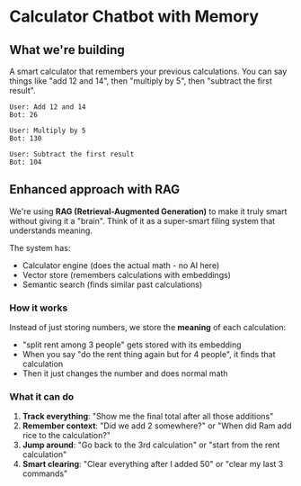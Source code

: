 # Calculator Chatbot with Memory

## What we're building

A smart calculator that remembers your previous calculations. You can say things like "add 12 and 14", then "multiply by 5", then "subtract the first result".

```
User: Add 12 and 14
Bot: 26

User: Multiply by 5
Bot: 130

User: Subtract the first result
Bot: 104
```

## Enhanced approach with RAG

We're using **RAG (Retrieval-Augmented Generation)** to make it truly smart without giving it a "brain". Think of it as a super-smart filing system that understands meaning.

The system has:

- Calculator engine (does the actual math - no AI here)
- Vector store (remembers calculations with embeddings)
- Semantic search (finds similar past calculations)

### How it works

Instead of just storing numbers, we store the **meaning** of each calculation:

- "split rent among 3 people" gets stored with its embedding
- When you say "do the rent thing again but for 4 people", it finds that calculation
- Then it just changes the number and does normal math

### What it can do

1. **Track everything**: "Show me the final total after all those additions"
2. **Remember context**: "Did we add 2 somewhere?" or "When did Ram add rice to the calculation?"
3. **Jump around**: "Go back to the 3rd calculation" or "start from the rent calculation"
4. **Smart clearing**: "Clear everything after I added 50" or "clear my last 3 commands"
